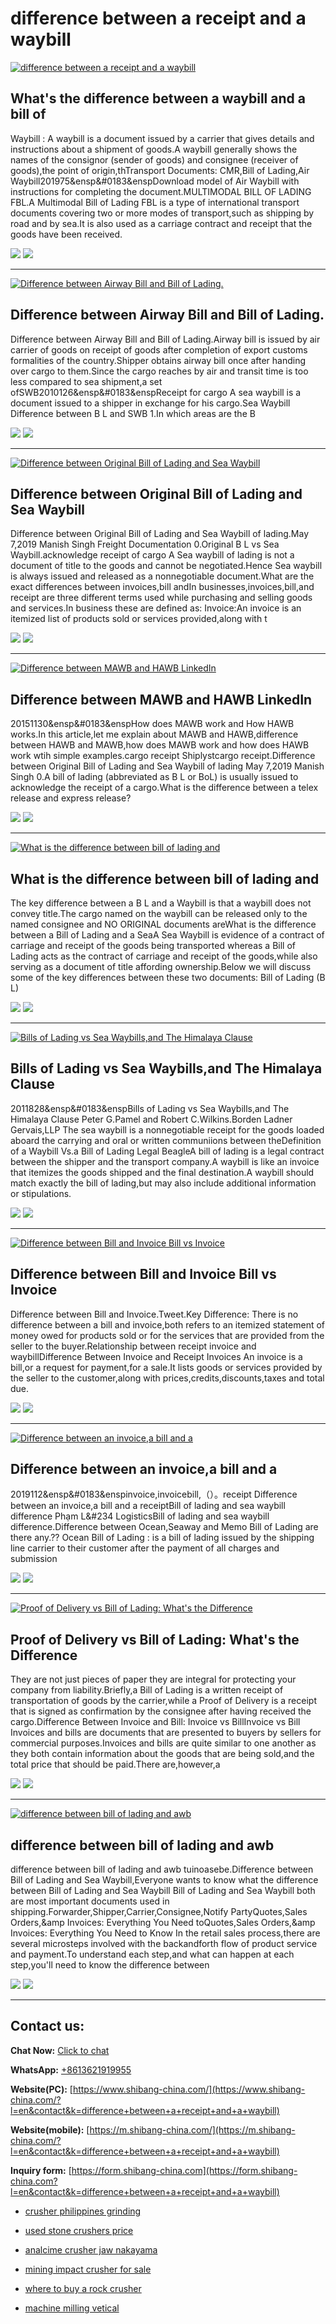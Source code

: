 # difference between a receipt and a waybill

<a href="https://swt.shibang-china.com/?l=en&img&k=difference+between+a+receipt+and+a+waybill" target="_blank">![difference between a receipt and a waybill](http://static.shibang-china.com/all-800x300/307.jpg)</a>

## What's the difference between a waybill and a bill of
Waybill : A waybill is a document issued by a carrier that gives details and instructions about a shipment of goods.A waybill generally shows the names of the consignor (sender of goods) and consignee (receiver of goods),the point of origin,thTransport Documents: CMR,Bill of Lading,Air Waybill201975&ensp&#0183&enspDownload model of Air Waybill with instructions for completing the document.MULTIMODAL BILL OF LADING FBL.A Multimodal Bill of Lading FBL is a type of international transport documents covering two or more modes of transport,such as shipping by road and by sea.It is also used as a carriage contract and receipt that the goods have been received.


<a href="https://whatsapp.shibangsoft.com/WhatsApp.php" target="_blank" title="WhatsApp">![](http://static.shibang-china.com/icon/whatsapp.png)</a> <a href="https://swt.shibang-china.com/?l=en&icon&k=difference+between+a+receipt+and+a+waybill" target="_blank">![](http://static.shibang-china.com/icon/chat-en.png)</a>

---

<a href="https://swt.shibang-china.com/?l=en&img&k=difference+between+a+receipt+and+a+waybill" target="_blank">![Difference between Airway Bill and Bill of Lading.](http://static.shibang-china.com/all-800x300/712.jpg)</a>

## Difference between Airway Bill and Bill of Lading.
Difference between Airway Bill and Bill of Lading.Airway bill is issued by air carrier of goods on receipt of goods after completion of export customs formalities of the country.Shipper obtains airway bill once after handing over cargo to them.Since the cargo reaches by air and transit time is too less compared to sea shipment,a set ofSWB2010126&ensp&#0183&enspReceipt for cargo A sea waybill is a document issued to a shipper in exchange for his cargo.Sea Waybill Difference between B L and SWB 1.In which areas are the B


<a href="https://whatsapp.shibangsoft.com/WhatsApp.php" target="_blank" title="WhatsApp">![](http://static.shibang-china.com/icon/whatsapp.png)</a> <a href="https://swt.shibang-china.com/?l=en&icon&k=difference+between+a+receipt+and+a+waybill" target="_blank">![](http://static.shibang-china.com/icon/chat-en.png)</a>

---

<a href="https://swt.shibang-china.com/?l=en&img&k=difference+between+a+receipt+and+a+waybill" target="_blank">![Difference between Original Bill of Lading and Sea Waybill](http://static.shibang-china.com/all-800x300/1190.jpg)</a>

## Difference between Original Bill of Lading and Sea Waybill
Difference between Original Bill of Lading and Sea Waybill of lading.May 7,2019 Manish Singh Freight Documentation 0.Original B L vs Sea Waybill.acknowledge receipt of cargo A Sea waybill of lading is not a document of title to the goods and cannot be negotiated.Hence Sea waybill is always issued and released as a nonnegotiable document.What are the exact differences between invoices,bill andIn businesses,invoices,bill,and receipt are three different terms used while purchasing and selling goods and services.In business these are defined as: Invoice:An invoice is an itemized list of products sold or services provided,along with t


<a href="https://whatsapp.shibangsoft.com/WhatsApp.php" target="_blank" title="WhatsApp">![](http://static.shibang-china.com/icon/whatsapp.png)</a> <a href="https://swt.shibang-china.com/?l=en&icon&k=difference+between+a+receipt+and+a+waybill" target="_blank">![](http://static.shibang-china.com/icon/chat-en.png)</a>

---

<a href="https://swt.shibang-china.com/?l=en&img&k=difference+between+a+receipt+and+a+waybill" target="_blank">![Difference between MAWB and HAWB LinkedIn](http://static.shibang-china.com/all-800x300/376.jpg)</a>

## Difference between MAWB and HAWB LinkedIn
20151130&ensp&#0183&enspHow does MAWB work and How HAWB works.In this article,let me explain about MAWB and HAWB,difference between HAWB and MAWB,how does MAWB work and how does HAWB work wtih simple examples.cargo receipt Shiplystcargo receipt.Difference between Original Bill of Lading and Sea Waybill of lading May 7,2019 Manish Singh 0.A bill of lading (abbreviated as B L or BoL) is usually issued to acknowledge the receipt of a cargo.What is the difference between a telex release and express release?


<a href="https://whatsapp.shibangsoft.com/WhatsApp.php" target="_blank" title="WhatsApp">![](http://static.shibang-china.com/icon/whatsapp.png)</a> <a href="https://swt.shibang-china.com/?l=en&icon&k=difference+between+a+receipt+and+a+waybill" target="_blank">![](http://static.shibang-china.com/icon/chat-en.png)</a>

---

<a href="https://swt.shibang-china.com/?l=en&img&k=difference+between+a+receipt+and+a+waybill" target="_blank">![What is the difference between bill of lading and](http://static.shibang-china.com/all-800x300/887.jpg)</a>

## What is the difference between bill of lading and
The key difference between a B L and a Waybill is that a waybill does not convey title.The cargo named on the waybill can be released only to the named consignee and NO ORIGINAL documents areWhat is the difference between a Bill of Lading and a SeaA Sea Waybill is evidence of a contract of carriage and receipt of the goods being transported whereas a Bill of Lading acts as the contract of carriage and receipt of the goods,while also serving as a document of title affording ownership.Below we will discuss some of the key differences between these two documents: Bill of Lading (B L)


<a href="https://whatsapp.shibangsoft.com/WhatsApp.php" target="_blank" title="WhatsApp">![](http://static.shibang-china.com/icon/whatsapp.png)</a> <a href="https://swt.shibang-china.com/?l=en&icon&k=difference+between+a+receipt+and+a+waybill" target="_blank">![](http://static.shibang-china.com/icon/chat-en.png)</a>

---

<a href="https://swt.shibang-china.com/?l=en&img&k=difference+between+a+receipt+and+a+waybill" target="_blank">![Bills of Lading vs Sea Waybills,and The Himalaya Clause](http://static.shibang-china.com/all-800x300/1083.jpg)</a>

## Bills of Lading vs Sea Waybills,and The Himalaya Clause
2011828&ensp&#0183&enspBills of Lading vs Sea Waybills,and The Himalaya Clause Peter G.Pamel and Robert C.Wilkins.Borden Ladner Gervais,LLP The sea waybill is a nonnegotiable receipt for the goods loaded aboard the carrying and oral or written communiions between theDefinition of a Waybill Vs.a Bill of Lading Legal BeagleA bill of lading is a legal contract between the shipper and the transport company.A waybill is like an invoice that itemizes the goods shipped and the final destination.A waybill should match exactly the bill of lading,but may also include additional information or stipulations.


<a href="https://whatsapp.shibangsoft.com/WhatsApp.php" target="_blank" title="WhatsApp">![](http://static.shibang-china.com/icon/whatsapp.png)</a> <a href="https://swt.shibang-china.com/?l=en&icon&k=difference+between+a+receipt+and+a+waybill" target="_blank">![](http://static.shibang-china.com/icon/chat-en.png)</a>

---

<a href="https://swt.shibang-china.com/?l=en&img&k=difference+between+a+receipt+and+a+waybill" target="_blank">![Difference between Bill and Invoice Bill vs Invoice](http://static.shibang-china.com/all-800x300/848.jpg)</a>

## Difference between Bill and Invoice Bill vs Invoice
Difference between Bill and Invoice.Tweet.Key Difference: There is no difference between a bill and invoice,both refers to an itemized statement of money owed for products sold or for the services that are provided from the seller to the buyer.Relationship between receipt invoice and waybillDifference Between Invoice and Receipt Invoices An invoice is a bill,or a request for payment,for a sale.It lists goods or services provided by the seller to the customer,along with prices,credits,discounts,taxes and total due.


<a href="https://whatsapp.shibangsoft.com/WhatsApp.php" target="_blank" title="WhatsApp">![](http://static.shibang-china.com/icon/whatsapp.png)</a> <a href="https://swt.shibang-china.com/?l=en&icon&k=difference+between+a+receipt+and+a+waybill" target="_blank">![](http://static.shibang-china.com/icon/chat-en.png)</a>

---

<a href="https://swt.shibang-china.com/?l=en&img&k=difference+between+a+receipt+and+a+waybill" target="_blank">![Difference between an invoice,a bill and a](http://static.shibang-china.com/all-800x300/563.jpg)</a>

## Difference between an invoice,a bill and a
2019112&ensp&#0183&enspinvoice,invoicebill,（）。receipt Difference between an invoice,a bill and a receiptBill of lading and sea waybill difference Phạm L&#234 LogisticsBill of lading and sea waybill difference.Difference between Ocean,Seaway and Memo Bill of Lading are there any.?? Ocean Bill of Lading : is a bill of lading issued by the shipping line carrier to their customer after the payment of all charges and submission


<a href="https://whatsapp.shibangsoft.com/WhatsApp.php" target="_blank" title="WhatsApp">![](http://static.shibang-china.com/icon/whatsapp.png)</a> <a href="https://swt.shibang-china.com/?l=en&icon&k=difference+between+a+receipt+and+a+waybill" target="_blank">![](http://static.shibang-china.com/icon/chat-en.png)</a>

---

<a href="https://swt.shibang-china.com/?l=en&img&k=difference+between+a+receipt+and+a+waybill" target="_blank">![Proof of Delivery vs Bill of Lading: What's the Difference](http://static.shibang-china.com/all-800x300/960.jpg)</a>

## Proof of Delivery vs Bill of Lading: What's the Difference
They are not just pieces of paper they are integral for protecting your company from liability.Briefly,a Bill of Lading is a written receipt of transportation of goods by the carrier,while a Proof of Delivery is a receipt that is signed as confirmation by the consignee after having received the cargo.Difference Between Invoice and Bill: Invoice vs BillInvoice vs Bill Invoices and bills are documents that are presented to buyers by sellers for commercial purposes.Invoices and bills are quite similar to one another as they both contain information about the goods that are being sold,and the total price that should be paid.There are,however,a


<a href="https://whatsapp.shibangsoft.com/WhatsApp.php" target="_blank" title="WhatsApp">![](http://static.shibang-china.com/icon/whatsapp.png)</a> <a href="https://swt.shibang-china.com/?l=en&icon&k=difference+between+a+receipt+and+a+waybill" target="_blank">![](http://static.shibang-china.com/icon/chat-en.png)</a>

---

<a href="https://swt.shibang-china.com/?l=en&img&k=difference+between+a+receipt+and+a+waybill" target="_blank">![difference between bill of lading and awb](http://static.shibang-china.com/all-800x300/635.jpg)</a>

## difference between bill of lading and awb
difference between bill of lading and awb tuinoasebe.Difference between Bill of Lading and Sea Waybill,Everyone wants to know what the difference between Bill of Lading and Sea Waybill Bill of Lading and Sea Waybill both are most important documents used in shipping.Forwarder,Shipper,Carrier,Consignee,Notify PartyQuotes,Sales Orders,&amp Invoices: Everything You Need toQuotes,Sales Orders,&amp Invoices: Everything You Need to Know In the retail sales process,there are several microsteps involved with the backandforth flow of product service and payment.To understand each step,and what can happen at each step,you'll need to know the difference between


<a href="https://whatsapp.shibangsoft.com/WhatsApp.php" target="_blank" title="WhatsApp">![](http://static.shibang-china.com/icon/whatsapp.png)</a> <a href="https://swt.shibang-china.com/?l=en&icon&k=difference+between+a+receipt+and+a+waybill" target="_blank">![](http://static.shibang-china.com/icon/chat-en.png)</a>

---
## Contact us:

**Chat Now:** [Click to chat](https://swt.shibang-china.com?l=en&contact&k=difference+between+a+receipt+and+a+waybill)

**WhatsApp:**  [+8613621919955](https://whatsapp.shibangsoft.com/WhatsApp.php)

**Website(PC):** [https://www.shibang-china.com/](https://www.shibang-china.com/?l=en&contact&k=difference+between+a+receipt+and+a+waybill)

**Website(mobile):** [https://m.shibang-china.com/](https://m.shibang-china.com/?l=en&contact&k=difference+between+a+receipt+and+a+waybill)

**Inquiry form:** [https://form.shibang-china.com](https://form.shibang-china.com?l=en&contact&k=difference+between+a+receipt+and+a+waybill)

* [crusher philippines grinding](../111/crusher%20philippines%20grinding.md)

* [used stone crushers price](../119/used%20stone%20crushers%20price.md)

* [analcime crusher jaw nakayama](../124/analcime%20crusher%20jaw%20nakayama.md)

* [mining impact crusher for sale](../114/mining%20impact%20crusher%20for%20sale.md)

* [where to buy a rock crusher](../123/where%20to%20buy%20a%20rock%20crusher.md)

* [machine milling vetical](../122/machine%20milling%20vetical.md)